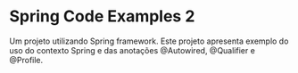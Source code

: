# Spring Code Examples 2

Um projeto utilizando Spring framework. Este projeto apresenta exemplo do uso do contexto Spring e das anotações @Autowired, @Qualifier e @Profile. 
